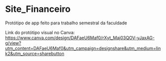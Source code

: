 # Site_Financeiro
Protótipo de app feito para trabalho semestral da faculdade

Link do protótipo visual no Canva: https://www.canva.com/design/DAFaeU6Maf0/rXyt_Maj03QOV-yJaxAG-g/view?utm_content=DAFaeU6Maf0&utm_campaign=designshare&utm_medium=link2&utm_source=sharebutton
